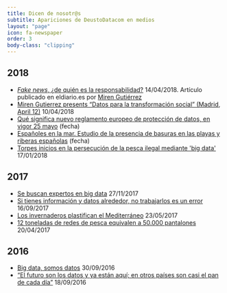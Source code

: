 ```yaml
---
title: Dicen de nosotr@s
subtitle: Apariciones de DeustoDatacom en medios
layout: "page"
icon: fa-newspaper
order: 3
body-class: "clipping"
---
```



## 2018 

- [<i class="fa fa-newspaper"></i> _Fake news_, ¿de quién es la responsabilidad?](https://www.eldiario.es/tribunaabierta/Fake-news-responsabilidad_6_760883915.html) <span class="meta"><i class="fa fa-calendar"></i> 14/04/2018. Artículo publicado en eldiario.es por [<i class="fa fa-twitter"></i> Miren Gutiérrez](http://twitter.com/GutierrezMiren)</span>
- [Miren Gutierrez presents “Datos para la transformación social” (Madrid, April 12)](https://data-activism.net/2018/04/debate-datos-para-la-transformacion-social/)<span class="meta"><i class="fa fa-calendar"></i> 10/04/2018</span>
- [<i class="fa fa-headphones"></i> Qué significa nuevo reglamento europeo de protección de datos, en vigor 25 mayo](https://20003.mc.tritondigital.com/SER_SER_EUSKADI_A_VIVIR/media-session/4b865754-e6e1-4a2b-b9f2-03d57c4944fe/2018/3/10/006RD010000000302539.mp3?dist=PRISA_ES_CADENASER_WEB_DOWNLOAD&amp;csegid=22000) <span class="meta"><i class="fa fa-calendar"></i> (fecha)</span>
- [<i class="fa fa-headphones"></i> Españoles en la mar. Estudio de la presencia de basuras en las playas y riberas españolas](http://www.rtve.es/alacarta/audios/espanoles-en-la-mar/espanoles-mar-estudio-presencia-basuras-playas-riberas-espanolas-24-03-17/3958086/) <span class="meta"><i class="fa fa-calendar"></i> (fecha)</span>
- [<i class="fa fa-newspaper"></i> Torpes inicios en la persecución de la pesca ilegal mediante &#39;big data&#39;](https://www.eldiario.es/tribunaabierta/Torpes-inicios-persecucion-ilegal-mediante_6_730436971.html)<span class="meta"><i class="fa fa-calendar"></i> 17/01/2018</span>

## 2017

- [Se buscan expertos en big data](https://bbvaopen4u.com/es/actualidad/se-buscan-expertos-en-big-data)<span class="meta"><i class="fa fa-calendar"></i> 27/11/2017</span>
- [<i class="fa fa-newspaper"></i> Si tienes información y datos alrededor, no trabajarlos es un error](http://www.noticiasdegipuzkoa.com/sociedad/deusto/si-tienes-informacion-y-datos-alrededor-no-trabajarlos-es-un-error)<span class="meta"><i class="fa fa-calendar"></i> 16/09/2017</span>
- [<i class="fa fa-newspaper"></i> Los invernaderos plastifican el Mediterráneo](http://www.laverdad.es/nuestra-tierra/medio-ambiente/201705/23/invernaderos-plastifican-mediterraneo-20170523013045-v.html)<span class="meta"><i class="fa fa-calendar"></i> 23/05/2017</span>
- [<i class="fa fa-headphones"></i> 12 toneladas de redes de pesca equivalen a 50.000 pantalones](http://cadenaser.com/emisora/2017/04/20/radio_bilbao/1492698163_397613.html)<span class="meta"><i class="fa fa-calendar"></i> 20/04/2017</span> 

## 2016

- [<i class="fa fa-headphones"></i> Big data, somos datos](http://cadenaser.com/emisora/2016/09/30/radio_bilbao/1475232847_442984.html)<span class="meta"><i class="fa fa-calendar"></i> 30/09/2016</span>
- [<i class="fa fa-newspaper"></i> “El futuro son los datos y ya están aquí; en otros países son casi el pan de cada día”](http://www.noticiasdegipuzkoa.eus/sociedad/deusto/el-futuro-son-los-datos-y-ya-estan-aqui-en-otros-paises-son-casi-el-pan-de-cada-dia)<span class="meta"><i class="fa fa-calendar"></i> 18/09/2016</span>

<!-- 

Búsqueda de nivel de servicio
http://www.imfarmacias.es/uploads/2017/09/busqueda_nivel_servicio_13336_20170908120545.pdf

Aplicaciones del análisis y la comunicación de datos
http://play.cadenaser.com/audio/006RD010000000235014/

“Si los Papeles de Panamá salieron de una startup, qué no podrá hacer una empresa”
http://www.noticiasdegipuzkoa.com/2016/06/10/economia/si-los-papeles-de-panama-salieron-de-una-startup-que-no-podra-hacer-una-empresa

La profesión del futuro
http://cadenaser.com/emisora/2016/02/12/radio_bilbao/1455270393_133786.html

“El Big Data proporciona instrumentos para analizar información que no se puede gestionar con las herramientas tradicionales”
http://www.noticiasdegipuzkoa.com/2016/03/05/politica/el-big-data-proporciona-instrumentos-para-analizar-informacion-que-no-se-puede-gestionar-con-las-herramientas-tradicionales

Alberto Cairo: «La estadística no miente, miente la persona que la manipula» (entrevista realizada en el marco del programa)
http://www.diariovasco.com/gipuzkoa/201503/21/alberto-cairo-infografista-estadistica-20150314010405-v.html

“Comenzamos a salir de la crisis de credibilidad que hemos sufrido los medios de comunicación” (entrevista realizada en el marco del programa)
http://www.noticiasdegipuzkoa.com/2015/03/08/sociedad/comenzamos-a-salir-de-la-crisis-de-credibilidad-que-hemos-sufrido-los-medios-de-comunicacion

“Muchas empresas usan el análisis de datos para ver cómo se comportan sus clientes”
http://www.noticiasdegipuzkoa.com/2015/02/14/sociedad/muchas-empresas-usan-el-analisis-de-datos-para-ver-como-se-comportan-sus-clientes

Deusto organiza una sesión informativa de postgrados en Donostia
http://www.noticiasdegipuzkoa.com/2015/04/26/sociedad/deusto-organiza-una-sesion-informativa-de-postgrados-en-donostia

Los nuevos másteres y doctorados que llegarán en el curso 2015/2016
http://www.mastermas.com/Reportajes/html/R2450_F24032015_1.html

-->